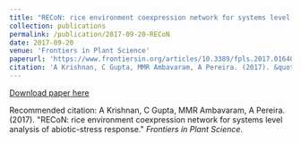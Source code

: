 ```yaml
---
title: "RECoN: rice environment coexpression network for systems level analysis of abiotic-stress response"
collection: publications
permalink: /publication/2017-09-20-RECoN
date: 2017-09-20
venue: 'Frontiers in Plant Science'
paperurl: 'https://www.frontiersin.org/articles/10.3389/fpls.2017.01640/full'
citation: 'A Krishnan, C Gupta, MMR Ambavaram, A Pereira. (2017). &quot;RECoN: rice environment coexpression network for systems level analysis of abiotic-stress response.&quot; <i>Front. in Plant Sci.</i>.'
---
```


[Download paper here](https://www.frontiersin.org/articles/10.3389/fpls.2017.01640/full)

Recommended citation: A Krishnan, C Gupta, MMR Ambavaram, A Pereira. (2017). &quot;RECoN: rice environment coexpression network for systems level analysis of abiotic-stress response.&quot; <i>Frontiers in Plant Science</i>.